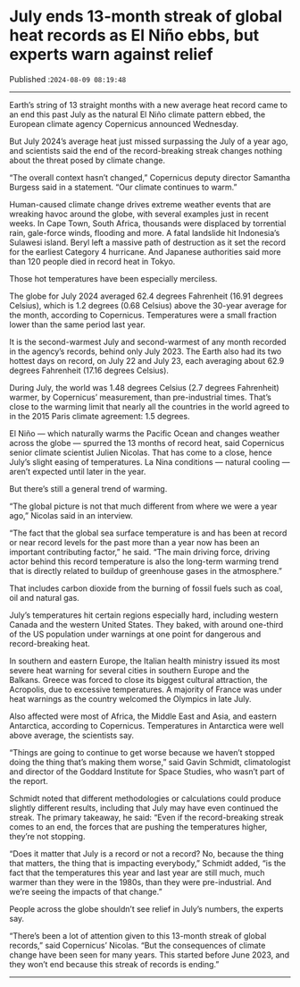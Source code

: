 # July ends 13-month streak of global heat records as El Niño ebbs, but experts warn against relief

Published :`2024-08-09 08:19:48`

---

Earth’s string of 13 straight months with a new average heat record came to an end this past July as the natural El Niño climate pattern ebbed, the European climate agency Copernicus announced Wednesday.

But July 2024’s average heat just missed surpassing the July of a year ago, and scientists said the end of the record-breaking streak changes nothing about the threat posed by climate change.

“The overall context hasn’t changed,” Copernicus deputy director Samantha Burgess said in a statement. “Our climate continues to warm.”

Human-caused climate change drives extreme weather events that are wreaking havoc around the globe, with several examples just in recent weeks. In Cape Town, South Africa, thousands were displaced by torrential rain, gale-force winds, flooding and more. A fatal landslide hit Indonesia’s Sulawesi island. Beryl left a massive path of destruction as it set the record for the earliest Category 4 hurricane. And Japanese authorities said more than 120 people died in record heat in Tokyo.

Those hot temperatures have been especially merciless.

The globe for July 2024 averaged 62.4 degrees Fahrenheit (16.91 degrees Celsius), which is 1.2 degrees (0.68 Celsius) above the 30-year average for the month, according to Copernicus. Temperatures were a small fraction lower than the same period last year.

It is the second-warmest July and second-warmest of any month recorded in the agency’s records, behind only July 2023. The Earth also had its two hottest days on record, on July 22 and July 23, each averaging about 62.9 degrees Fahrenheit (17.16 degrees Celsius).

During July, the world was 1.48 degrees Celsius (2.7 degrees Fahrenheit) warmer, by Copernicus’ measurement, than pre-industrial times. That’s close to the warming limit that nearly all the countries in the world agreed to in the 2015 Paris climate agreement: 1.5 degrees.

El Niño — which naturally warms the Pacific Ocean and changes weather across the globe — spurred the 13 months of record heat, said Copernicus senior climate scientist Julien Nicolas. That has come to a close, hence July’s slight easing of temperatures. La Nina conditions — natural cooling — aren’t expected until later in the year.

But there’s still a general trend of warming.

“The global picture is not that much different from where we were a year ago,” Nicolas said in an interview.

“The fact that the global sea surface temperature is and has been at record or near record levels for the past more than a year now has been an important contributing factor,” he said. “The main driving force, driving actor behind this record temperature is also the long-term warming trend that is directly related to buildup of greenhouse gases in the atmosphere.”

That includes carbon dioxide from the burning of fossil fuels such as coal, oil and natural gas.

July’s temperatures hit certain regions especially hard, including western Canada and the western United States. They baked, with around one-third of the US population under warnings at one point for dangerous and record-breaking heat.

In southern and eastern Europe, the Italian health ministry issued its most severe heat warning for several cities in southern Europe and the Balkans. Greece was forced to close its biggest cultural attraction, the Acropolis, due to excessive temperatures. A majority of France was under heat warnings as the country welcomed the Olympics in late July.

Also affected were most of Africa, the Middle East and Asia, and eastern Antarctica, according to Copernicus. Temperatures in Antarctica were well above average, the scientists say.

“Things are going to continue to get worse because we haven’t stopped doing the thing that’s making them worse,” said Gavin Schmidt, climatologist and director of the Goddard Institute for Space Studies, who wasn’t part of the report.

Schmidt noted that different methodologies or calculations could produce slightly different results, including that July may have even continued the streak. The primary takeaway, he said: “Even if the record-breaking streak comes to an end, the forces that are pushing the temperatures higher, they’re not stopping.

“Does it matter that July is a record or not a record? No, because the thing that matters, the thing that is impacting everybody,” Schmidt added, “is the fact that the temperatures this year and last year are still much, much warmer than they were in the 1980s, than they were pre-industrial. And we’re seeing the impacts of that change.”

People across the globe shouldn’t see relief in July’s numbers, the experts say.

“There’s been a lot of attention given to this 13-month streak of global records,” said Copernicus’ Nicolas. “But the consequences of climate change have been seen for many years. This started before June 2023, and they won’t end because this streak of records is ending.”

---

